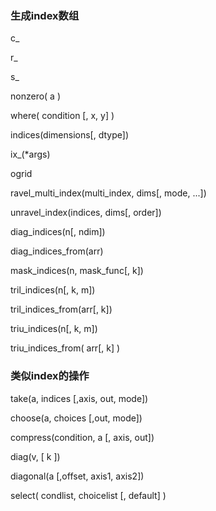 ### 生成index数组

c\_

r\_

s\_

nonzero\( a \)

where\( condition \[, x, y\] \)

indices\(dimensions\[, dtype\]\)

ix\_\(\*args\)

ogrid

ravel\_multi\_index\(multi\_index, dims\[, mode, ...\]\)

unravel\_index\(indices, dims\[, order\]\)

diag\_indices\(n\[, ndim\]\)

diag\_indices\_from\(arr\)

mask\_indices\(n, mask\_func\[, k\]\)

tril\_indices\(n\[, k, m\]\)

tril\_indices\_from\(arr\[, k\]\)

triu\_indices\(n\[, k, m\]\)

triu\_indices\_from\( arr\[, k\] \)

### 类似index的操作

take\(a, indices \[,axis, out, mode\]\)

choose\(a, choices \[,out, mode\]\)

compress\(condition, a \[, axis, out\]\)

diag\(v,  \[ k \]\)

diagonal\(a \[,offset, axis1, axis2\]\)

select\( condlist, choicelist  \[, default\] \)

